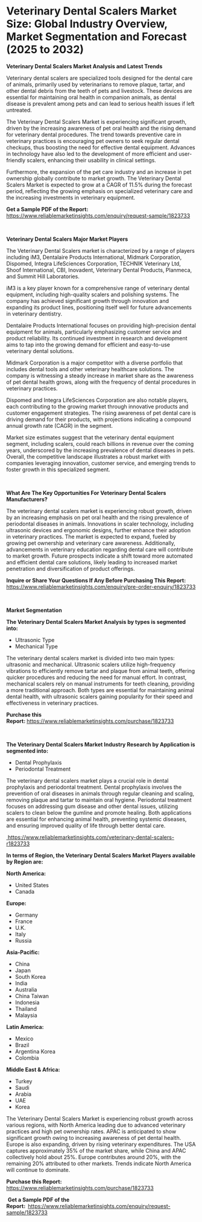 <p><h1>Veterinary Dental Scalers Market Size: Global Industry Overview, Market Segmentation and Forecast (2025 to 2032)</h1></p><p><strong>Veterinary Dental Scalers Market Analysis and Latest Trends</strong></p>
<p><p>Veterinary dental scalers are specialized tools designed for the dental care of animals, primarily used by veterinarians to remove plaque, tartar, and other dental debris from the teeth of pets and livestock. These devices are essential for maintaining oral health in companion animals, as dental disease is prevalent among pets and can lead to serious health issues if left untreated.</p><p>The Veterinary Dental Scalers Market is experiencing significant growth, driven by the increasing awareness of pet oral health and the rising demand for veterinary dental procedures. The trend towards preventive care in veterinary practices is encouraging pet owners to seek regular dental checkups, thus boosting the need for effective dental equipment. Advances in technology have also led to the development of more efficient and user-friendly scalers, enhancing their usability in clinical settings.</p><p>Furthermore, the expansion of the pet care industry and an increase in pet ownership globally contribute to market growth. The Veterinary Dental Scalers Market is expected to grow at a CAGR of 11.5% during the forecast period, reflecting the growing emphasis on specialized veterinary care and the increasing investments in veterinary equipment.</p></p>
<p><strong>Get a Sample PDF of the Report:&nbsp;</strong> <a href="https://www.reliablemarketinsights.com/enquiry/request-sample/1823733?utm_campaign=2951&utm_medium=2&utm_source=Github&utm_content=ia&utm_term=13042025&utm_id=veterinary-dental-scalers">https://www.reliablemarketinsights.com/enquiry/request-sample/1823733</a></p>
<p>&nbsp;</p>
<p><strong>Veterinary Dental Scalers Major Market Players</strong></p>
<p><p>The Veterinary Dental Scalers market is characterized by a range of players including iM3, Dentalaire Products International, Midmark Corporation, Dispomed, Integra LifeSciences Corporation, TECHNIK Veterinary Ltd, Shoof International, CBI, Inovadent, Veterinary Dental Products, Planmeca, and Summit Hill Laboratories. </p><p>iM3 is a key player known for a comprehensive range of veterinary dental equipment, including high-quality scalers and polishing systems. The company has achieved significant growth through innovation and expanding its product lines, positioning itself well for future advancements in veterinary dentistry.</p><p>Dentalaire Products International focuses on providing high-precision dental equipment for animals, particularly emphasizing customer service and product reliability. Its continued investment in research and development aims to tap into the growing demand for efficient and easy-to-use veterinary dental solutions.</p><p>Midmark Corporation is a major competitor with a diverse portfolio that includes dental tools and other veterinary healthcare solutions. The company is witnessing a steady increase in market share as the awareness of pet dental health grows, along with the frequency of dental procedures in veterinary practices.</p><p>Dispomed and Integra LifeSciences Corporation are also notable players, each contributing to the growing market through innovative products and customer engagement strategies. The rising awareness of pet dental care is driving demand for their products, with projections indicating a compound annual growth rate (CAGR) in the segment.</p><p>Market size estimates suggest that the veterinary dental equipment segment, including scalers, could reach billions in revenue over the coming years, underscored by the increasing prevalence of dental diseases in pets. Overall, the competitive landscape illustrates a robust market with companies leveraging innovation, customer service, and emerging trends to foster growth in this specialized segment.</p></p>
<p>&nbsp;</p>
<p><strong>What Are The Key Opportunities For Veterinary Dental Scalers Manufacturers?</strong></p>
<p><p>The veterinary dental scalers market is experiencing robust growth, driven by an increasing emphasis on pet oral health and the rising prevalence of periodontal diseases in animals. Innovations in scaler technology, including ultrasonic devices and ergonomic designs, further enhance their adoption in veterinary practices. The market is expected to expand, fueled by growing pet ownership and veterinary care awareness. Additionally, advancements in veterinary education regarding dental care will contribute to market growth. Future prospects indicate a shift toward more automated and efficient dental care solutions, likely leading to increased market penetration and diversification of product offerings.</p></p>
<p><strong>Inquire or Share Your Questions If Any Before Purchasing This Report:</strong> <a href="https://www.reliablemarketinsights.com/enquiry/pre-order-enquiry/1823733?utm_campaign=2951&utm_medium=2&utm_source=Github&utm_content=ia&utm_term=13042025&utm_id=veterinary-dental-scalers">https://www.reliablemarketinsights.com/enquiry/pre-order-enquiry/1823733</a></p>
<p>&nbsp;</p>
<p><strong>Market Segmentation</strong></p>
<p><strong>The Veterinary Dental Scalers Market Analysis by types is segmented into:</strong></p>
<p><ul><li>Ultrasonic Type</li><li>Mechanical Type</li></ul></p>
<p><p>The veterinary dental scalers market is divided into two main types: ultrasonic and mechanical. Ultrasonic scalers utilize high-frequency vibrations to efficiently remove tartar and plaque from animal teeth, offering quicker procedures and reducing the need for manual effort. In contrast, mechanical scalers rely on manual instruments for teeth cleaning, providing a more traditional approach. Both types are essential for maintaining animal dental health, with ultrasonic scalers gaining popularity for their speed and effectiveness in veterinary practices.</p></p>
<p><strong>Purchase this Report:&nbsp;</strong><a href="https://www.reliablemarketinsights.com/purchase/1823733?utm_campaign=2951&utm_medium=2&utm_source=Github&utm_content=ia&utm_term=13042025&utm_id=veterinary-dental-scalers">https://www.reliablemarketinsights.com/purchase/1823733</a></p>
<p>&nbsp;</p>
<p><strong>The Veterinary Dental Scalers Market Industry Research by Application is segmented into:</strong></p>
<p><ul><li>Dental Prophylaxis</li><li>Periodontal Treatment</li></ul></p>
<p><p>The veterinary dental scalers market plays a crucial role in dental prophylaxis and periodontal treatment. Dental prophylaxis involves the prevention of oral diseases in animals through regular cleaning and scaling, removing plaque and tartar to maintain oral hygiene. Periodontal treatment focuses on addressing gum disease and other dental issues, utilizing scalers to clean below the gumline and promote healing. Both applications are essential for enhancing animal health, preventing systemic diseases, and ensuring improved quality of life through better dental care.</p></p>
<p><a href="https://www.reliablemarketinsights.com/veterinary-dental-scalers-r1823733?utm_campaign=2951&utm_medium=2&utm_source=Github&utm_content=ia&utm_term=13042025&utm_id=veterinary-dental-scalers">&nbsp;https://www.reliablemarketinsights.com/veterinary-dental-scalers-r1823733</a></p>
<p><strong>In terms of Region, the Veterinary Dental Scalers Market Players available by Region are:</strong></p>
<p>
    <p> <strong> North America: </strong>
        <ul>
            <li>United States</li>
            <li>Canada</li>
        </ul>
        </p> 
    <p> <strong> Europe: </strong>
        <ul>
            <li>Germany</li>
            <li>France</li>
            <li>U.K.</li>
            <li>Italy</li>
            <li>Russia</li>
        </ul>
        </p> 
    <p> <strong> Asia-Pacific: </strong>
        <ul>
            <li>China</li>
            <li>Japan</li>
            <li>South Korea</li>
            <li>India</li>
            <li>Australia</li>
            <li>China Taiwan</li>
            <li>Indonesia</li>
            <li>Thailand</li>
            <li>Malaysia</li>
        </ul>
        </p> 
    <p> <strong> Latin America: </strong>
        <ul>
            <li>Mexico</li>
            <li>Brazil</li>
            <li>Argentina Korea</li>
            <li>Colombia</li>
        </ul>
        </p> 
    <p> <strong> Middle East & Africa: </strong>
        <ul>
            <li>Turkey</li>
            <li>Saudi</li>
            <li>Arabia</li>
            <li>UAE</li>
            <li>Korea</li>
        </ul>
    </p>
    </p>
<p><p>The Veterinary Dental Scalers Market is experiencing robust growth across various regions, with North America leading due to advanced veterinary practices and high pet ownership rates. APAC is anticipated to show significant growth owing to increasing awareness of pet dental health. Europe is also expanding, driven by rising veterinary expenditures. The USA captures approximately 35% of the market share, while China and APAC collectively hold about 25%. Europe contributes around 20%, with the remaining 20% attributed to other markets. Trends indicate North America will continue to dominate.</p></p>
<p><strong>Purchase this Report: </strong><a href="https://www.reliablemarketinsights.com/purchase/1823733?utm_campaign=2951&utm_medium=2&utm_source=Github&utm_content=ia&utm_term=13042025&utm_id=veterinary-dental-scalers">https://www.reliablemarketinsights.com/purchase/1823733</a></p>
<p>&nbsp;<strong>Get a Sample PDF of the Report:&nbsp;&nbsp;</strong><a href="https://www.reliablemarketinsights.com/enquiry/request-sample/1823733?utm_campaign=2951&utm_medium=2&utm_source=Github&utm_content=ia&utm_term=13042025&utm_id=veterinary-dental-scalers">https://www.reliablemarketinsights.com/enquiry/request-sample/1823733</a></p>
<p><strong></strong></p>
<p><p></p><p></p><p></p></p>